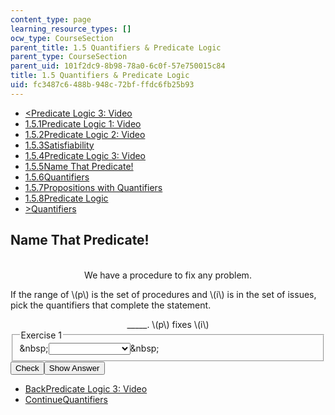 ```yaml
---
content_type: page
learning_resource_types: []
ocw_type: CourseSection
parent_title: 1.5 Quantifiers & Predicate Logic
parent_type: CourseSection
parent_uid: 101f2dc9-8b98-78a0-6c0f-57e750015c84
title: 1.5 Quantifiers & Predicate Logic
uid: fc3487c6-488b-948c-72bf-ffdc6fb25b93
---
```

<ul class="navigation pagination"><li id="top_bck_btn"><a href='/courses/electrical-engineering-and-computer-science/6-042j-mathematics-for-computer-science-spring-2015/proofs/tp3-1/vertical-ef4691d3280b';><<span>Predicate Logic 3: Video</span></a></li><li id="flp_btn_1" ><a href='/courses/electrical-engineering-and-computer-science/6-042j-mathematics-for-computer-science-spring-2015/proofs/tp3-1'>1.5.1<span>Predicate Logic 1: Video</span></a></li><li id="flp_btn_2" ><a href='/courses/electrical-engineering-and-computer-science/6-042j-mathematics-for-computer-science-spring-2015/proofs/tp3-1/vertical-7b4a11771cb1'>1.5.2<span>Predicate Logic 2: Video</span></a></li><li id="flp_btn_3" ><a href='/courses/electrical-engineering-and-computer-science/6-042j-mathematics-for-computer-science-spring-2015/proofs/tp3-1/vertical-071a48267f00'>1.5.3<span>Satisfiability</span></a></li><li id="flp_btn_4" ><a href='/courses/electrical-engineering-and-computer-science/6-042j-mathematics-for-computer-science-spring-2015/proofs/tp3-1/vertical-ef4691d3280b'>1.5.4<span>Predicate Logic 3: Video</span></a></li><li id="flp_btn_5" class="button_selected"><a href='/courses/electrical-engineering-and-computer-science/6-042j-mathematics-for-computer-science-spring-2015/proofs/tp3-1/vertical-f68a21116180'>1.5.5<span>Name That Predicate!</span></a></li><li id="flp_btn_6" ><a href='/courses/electrical-engineering-and-computer-science/6-042j-mathematics-for-computer-science-spring-2015/proofs/tp3-1/vertical-1131e84e1185'>1.5.6<span>Quantifiers</span></a></li><li id="flp_btn_7" ><a href='/courses/electrical-engineering-and-computer-science/6-042j-mathematics-for-computer-science-spring-2015/proofs/tp3-1/vertical-7b928b76cb8d'>1.5.7<span>Propositions with Quantifiers</span></a></li><li id="flp_btn_8" ><a href='/courses/electrical-engineering-and-computer-science/6-042j-mathematics-for-computer-science-spring-2015/proofs/tp3-1/vertical-384645055c08'>1.5.8<span>Predicate Logic</span></a></li><li id="top_continue_btn"><a href='/courses/electrical-engineering-and-computer-science/6-042j-mathematics-for-computer-science-spring-2015/proofs/tp3-1/vertical-1131e84e1185';>><span>Quantifiers</span></a></li></ul><h2 class="subhead">Name That Predicate!</h2><div class="self_assessment">
<br display_name="Name That Predicate!" url_name="Name_That_Predicate_0" />
<center display_name="Name That Predicate!" url_name="Name_That_Predicate_1">We have a procedure to fix any problem.</center>
<p display_name="Name That Predicate!" url_name="Name_That_Predicate_2">If the range of \(p\) is the set of procedures and \(i\) is in the set of issues, pick the quantifiers that complete the statement.</p>
<center display_name="Name That Predicate!" url_name="Name_That_Predicate_3">_____. \(p\) fixes \(i\)</center>
<div id="Q1_div" class="problem_question"><fieldset><legend class="visually-hidden">Exercise 1</legend><div class="choice"><label id="Q1_label"><span id="Q1_aria_status" tabindex="-1" class="visually-hidden">&amp;nbsp;</span><select onchange="numericTypedOrDropDownSelected(1)" id="Q1_select" class="problem_text_input"><option correct="false"></option><option correct="false">\(\forall p \exists  i\)</option><option correct="false">\(\exists p \forall  i\)</option><option correct="false">\(\forall p \forall  i\)</option><option correct="true">\(\forall i \exists  p\)</option><option correct="false">\(\exists i \forall  p\)</option><option correct="false">\(\forall i \forall p\)</option></select><span style="display:none;" id="Q1_ans_span" tabindex="-1">  \(\forall i \exists  p\)</span><span id="Q1_normal_status" class="nostatus" aria-hidden="true">&amp;nbsp;</span></label></div></fieldset></div><div class="action"><button id="Q1_button" onclick="checkAnswer({1: 'optionresponse'})" class="problem_mo_button">Check</button><button id="Q1_button_show" onclick="showHideSolution({1: 'optionresponse'}, 1, [])" class="problem_mo_button">Show Answer</button></div></div><ul class="navigation progress"><li id="bck_btn"><a href='/courses/electrical-engineering-and-computer-science/6-042j-mathematics-for-computer-science-spring-2015/proofs/tp3-1/vertical-ef4691d3280b';>Back<span>Predicate Logic 3: Video</span></a></li><li id="continue_btn"><a href='/courses/electrical-engineering-and-computer-science/6-042j-mathematics-for-computer-science-spring-2015/proofs/tp3-1/vertical-1131e84e1185';>Continue<span>Quantifiers</span></a></li></ul>